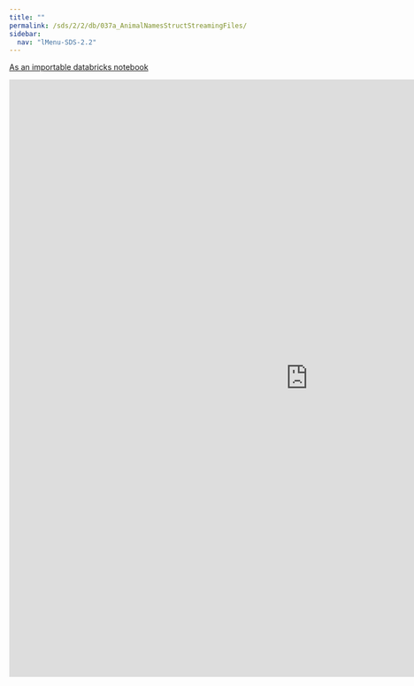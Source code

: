 ```yaml
---
title: ""
permalink: /sds/2/2/db/037a_AnimalNamesStructStreamingFiles/
sidebar:
  nav: "lMenu-SDS-2.2"
---
```


[As an importable databricks notebook](https://lamastex.github.io/scalable-data-science/sds/2/2/db/037a_AnimalNamesStructStreamingFiles.html)

<iframe src="https://lamastex.github.io/scalable-data-science/sds/2/2/db/037a_AnimalNamesStructStreamingFiles" width="1080" height="1080" frameborder="0"></iframe>
